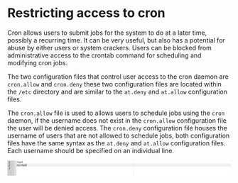 # Restricting access to cron

Cron allows users to submit jobs for the system to do at a later time, possibly a recurring time. It can be very useful, but also has a potential for abuse by either users or system crackers. Users can be blocked from administrative access to the crontab command for scheduling and modifying cron jobs.

The two configuration files that control user access to the cron daemon are `cron.allow` and `cron.deny` these two configuration files are located within the `/etc` directory and are similar to the `at.deny` and `at.allow` configuration files.

The `cron.allow` file is used to allows users to schedule jobs using the `cron` daemon, if the username does not exist in the `cron.allow` configuration file the user will be denied access. The `cron.deny` configuration file houses the username of users that are not allowed to schedule jobs, both configuration files have the same syntax as the `at.deny` and `at.allow` configuration files. Each username should be specified on an individual line.

![Cron allow](../../assets/images/cron-allow.png)
